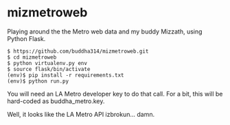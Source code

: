 mizmetroweb
===========

Playing around the the Metro web data and my buddy Mizzath, using Python Flask.

    $ https://github.com/buddha314/mizmetroweb.git
    $ cd mizmetroweb 
    $ python virtualenv.py env
    $ source flask/bin/activate
    (env)$ pip install -r requirements.txt
    (env)$ python run.py
    
You will need an LA Metro developer key to do that call.  For a bit, this will be hard-coded as buddha_metro.key.

Well, it looks like the LA Metro API izbrokun...  damn.


